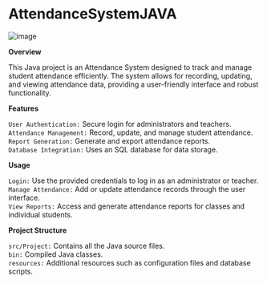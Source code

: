 # AttendanceSystemJAVA

![image](https://github.com/manan3044/AttendanceSystemJAVA/assets/158698174/219ba044-384e-48c7-adfc-82abb5b6a3fb)


**Overview**

This Java project is an Attendance System designed to track and manage student attendance efficiently. The system allows for recording, updating, and viewing attendance data, providing a user-friendly interface and robust functionality.

**Features**

  `User Authentication:` Secure login for administrators and teachers.  
  `Attendance Management:` Record, update, and manage student attendance.  
  `Report Generation:` Generate and export attendance reports.  
  `Database Integration:` Uses an SQL database for data storage.    

**Usage**

  `Login:` Use the provided credentials to log in as an administrator or teacher.  
    `Manage Attendance:` Add or update attendance records through the user interface.  
    `View Reports:` Access and generate attendance reports for classes and individual students.  

**Project Structure**

  `src/Project:` Contains all the Java source files.  
  `bin:` Compiled Java classes.  
  `resources:` Additional resources such as configuration files and database scripts.  

